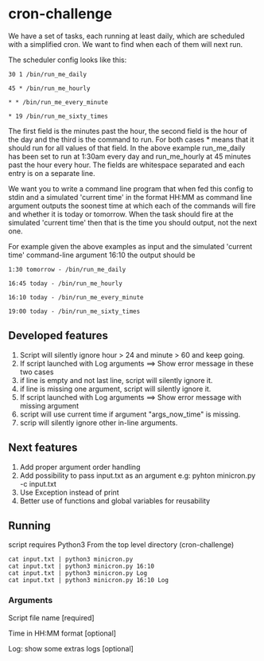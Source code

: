 # cron-challenge

We have a set of tasks, each running at least daily, which are scheduled with a simplified cron. We want to find when each of them will next run.

The scheduler config looks like this:

`30 1 /bin/run_me_daily`

`45 * /bin/run_me_hourly`

`* * /bin/run_me_every_minute`

`* 19 /bin/run_me_sixty_times`

The first field is the minutes past the hour, the second field is the hour of the day and the third is the command to run. For both cases * means that it should run for all values of that field. In the above example run_me_daily has been set to run at 1:30am every day and run_me_hourly at 45 minutes past the hour every hour. The fields are whitespace separated and each entry is on a separate line.

We want you to write a command line program that when fed this config to stdin and a simulated 'current time' in the format HH:MM as command line argument outputs the soonest time at which each of the commands will fire and whether it is today or tomorrow. When the task should fire at the simulated 'current time' then that is the time you should output, not the next one.

For example given the above examples as input and the simulated 'current time' command-line argument 16:10 the output should be

`1:30 tomorrow - /bin/run_me_daily`

`16:45 today - /bin/run_me_hourly`

`16:10 today - /bin/run_me_every_minute`

`19:00 today - /bin/run_me_sixty_times`

## Developed features

1. Script will silently ignore hour > 24 and minute > 60 and keep going.
2. If script launched with Log arguments ==> Show error message in these two cases
3. if line is empty and not last line, script will silently ignore it.
4. if line is missing one argument, script will silently ignore it.
5. If script launched with Log arguments ==> Show error message with missing argument
6. script will use current time if argument "args_now_time" is missing.
7. scrip will silently ignore other in-line arguments.

## Next features

1. Add proper argument order handling
2. Add possibility to pass input.txt as an argument
   e.g: pyhton minicron.py -c input.txt
3. Use Exception instead of print 
4. Better use of functions and global variables for reusability

## Running

script requires Python3
From the top level directory (cron-challenge)
```
cat input.txt | python3 minicron.py
cat input.txt | python3 minicron.py 16:10
cat input.txt | python3 minicron.py Log
cat input.txt | python3 minicron.py 16:10 Log
```

### Arguments
Script file name [required]

Time in HH:MM format [optional]

Log: show some extras logs [optional]
